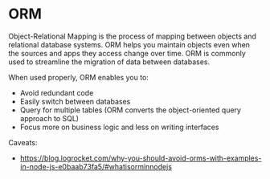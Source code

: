 # ORM
Object-Relational Mapping is the process of mapping between objects and relational database systems.
ORM helps you maintain objects even when the sources and apps they access change over time.
ORM is commonly used to streamline the migration of data between databases.

When used properly, ORM enables you to:
* Avoid redundant code
* Easily switch between databases
* Query for multiple tables (ORM converts the object-oriented query approach to SQL)
* Focus more on business logic and less on writing interfaces

Caveats:
* https://blog.logrocket.com/why-you-should-avoid-orms-with-examples-in-node-js-e0baab73fa5/#whatisorminnodejs
